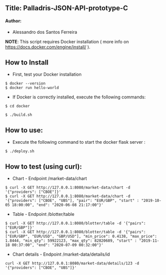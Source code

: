 ## __Title: Palladris-JSON-API-prototype-C__
#### Author:
- Alessandro dos Santos Ferreira

**NOTE**: This script requires Docker installation ( more info on https://docs.docker.com/engine/install/ ).

## How to Install
- First, test your Docker installation
```
$ docker --version
$ docker run hello-world
```
- If Docker is correctly installed, execute the following commands:
```
$ cd docker
```
```
$ ./build.sh
```
## How to use:
- Execute the following command to start the docker flask server :
```
$ ./deploy.sh
```
## How to test (using curl):
- Chart - Endpoint /market-data/chart
```
$ curl -X GET http://127.0.0.1:8080/market-data/chart -d '{"providers": ["CBOE"]}'
$ curl -X GET http://127.0.0.1:8080/market-data/chart -d '{"providers": ["CBOE", "UBS"], "pair": "EUR/GBP", "start" : "2019-10-05 18:00:00", "end": "2020-06-08 21:17:00"}'
```
- Table - Endpoint /blotter/table
```
$ curl -X GET http://127.0.0.1:8080/blotter/table -d '{"pairs": ["EUR/GBP"]}'
$ curl -X GET http://127.0.0.1:8080/blotter/table -d '{"pairs": ["EUR/GBP", "EUR/USD", "GBP/USD"], "min_price": 0.4138, "max_price": 1.8444, "min_qty": 59922123, "max_qty": 82820689, "start" : "2019-11-18 00:37:00", "end": "2020-07-09 00:32:00"}'
```
- Chart details - Endpoint /market-data/details/id
```
curl -X GET http://127.0.0.1:8080/market-data/details/123 -d '{"providers": ["CBOE", "UBS"]}'
```
